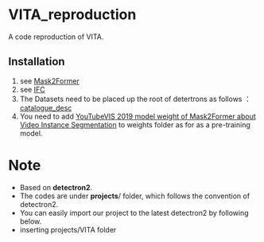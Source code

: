 # VITA_reproduction
A code reproduction of VITA.

## Installation

1. see  [Mask2Former](https://github.com/facebookresearch/Mask2Former/edit/main/INSTALL.md)
2. see  [IFC](https://github.com/sukjunhwang/IFC#steps)
3. The Datasets need to be placed up the root of detertrons as follows ：[catalogue_desc](https://github.com/haiduo/VITA_reproduction/blob/main/catalogue.png)
4. You need to add [YouTubeVIS 2019 model weight of Mask2Former about Video Instance Segmentation](https://dl.fbaipublicfiles.com/maskformer/video_mask2former/ytvis_2019/video_maskformer2_R50_bs16_8ep/model_final_34112b.pkl) to weights folder as for as a pre-training model.

# Note
- Based on **detectron2**.
- The codes are under **projects**/ folder, which follows the convention of detectron2.
- You can easily import our project to the latest detectron2 by following below.
- inserting projects/VITA folder

